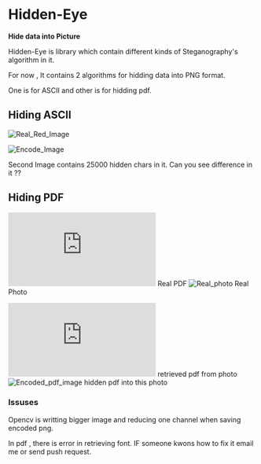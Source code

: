 # Hidden-Eye
**Hide data into Picture**

Hidden-Eye is library which contain different kinds of Steganography's algorithm in it.

For now , It contains 2 algorithms for hidding data into PNG format.

One is for ASCII and other is for hidding pdf.  

## Hiding ASCII 

![Real_Red_Image](https://github.com/immortal3/Hidden-Eye/tree/master/Tests/Red.png)

![Encode_Image](https://github.com/immortal3/Hidden-Eye/tree/master/ReadMe_Resources/Red_Encoded.png)

Second Image contains 25000 hidden chars in it.
Can you see difference in it ??

## Hiding PDF

![Real_pdf](https://github.com/immortal3/Hidden-Eye/tree/master/ReadMe_Resources/Real_pdf.pdf)
Real PDF
![Real_photo](https://github.com/immortal3/Hidden-Eye/tree/master/Tests/big_photo.png)
Real Photo

![Encode_pdf](https://github.com/immortal3/Hidden-Eye/tree/master/ReadMe_Resources/decode.pdf)
retrieved pdf from photo 
![Encoded_pdf_image](https://github.com/immortal3/Hidden-Eye/tree/master/ReadMe_Resources/encoded_pdf.png)
hidden pdf into this photo


### Issuses 

Opencv is writting bigger image and reducing one channel when saving encoded png.

In pdf , there is error in retrieving font.
IF someone kwons how to fix it email me or send push request.
